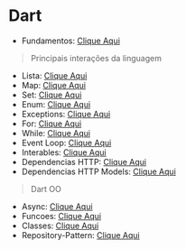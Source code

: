 # Dart
- Fundamentos: [Clique Aqui](./Fundamentos.md)
>Principais interações da linguagem
- Lista: [Clique Aqui](./Lista_Map_Set_Enum/Listas.md)
- Map: [Clique Aqui](./Lista_Map_Set_Enum/Maps.md)
- Set: [Clique Aqui](./Lista_Map_Set_Enum/Set.md)
- Enum: [Clique Aqui](./Lista_Map_Set_Enum/Enums.md)
- Exceptions: [Clique Aqui](./Lista_Map_Set_Enum/Exceptions.md)
- For: [Clique Aqui](./Loops/For.md)
- While: [Clique Aqui](./Loops/While_DoWhile.md)
- Event Loop: [Clique Aqui](./Loops/Event_Loop.md)
- Interables: [Clique Aqui](./Loops/Interables.md)
- Dependencias HTTP: [Clique Aqui](../Dependencias/Rest-RestFull/HTTP.md)
- Dependencias HTTP Models: [Clique Aqui](../Dependencias/Rest-RestFull/Models/HTTP_Models.md)
>Dart OO
- Async: [Clique Aqui](./Dart_OO/Async.md)
- Funcoes: [Clique Aqui](./Dart_OO/Funcao.md)
- Classes: [Clique Aqui](./Dart_OO/Classes.md)
- Repository-Pattern: [Clique Aqui](./Dart_OO/Repository_pattern.md)
